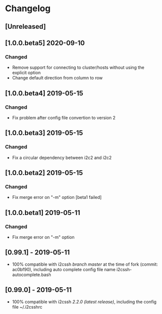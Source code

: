 # Changelog

## [Unreleased]

## [1.0.0.beta5] 2020-09-10
### Changed
- Remove support for connecting to cluster/hosts without using the explicit option
- Change default direction from column to row

## [1.0.0.beta4] 2019-05-15
### Changed
- Fix problem after config file convertion to version 2

## [1.0.0.beta3] 2019-05-15
### Changed
- Fix a circular dependency between i2c2 and i2c2

## [1.0.0.beta2] 2019-05-15
### Changed
- Fix merge error on "-m" option [beta1 failed]

## [1.0.0.beta1] 2019-05-11
### Changed
- Fix merge error on "-m" option

## [0.99.1] - 2019-05-11
- 100% compatible with i2cssh *branch master* at the time of fork (commit: ac0bf90), including auto complete config file name i2cssh-autocomplete.bash

## [0.99.0] - 2019-05-11
- 100% compatible with i2cssh *2.2.0 (latest release)*, including the config file ~/.i2csshrc
